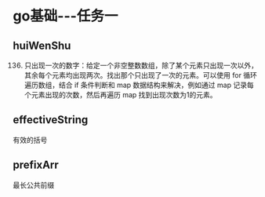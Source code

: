 # go基础---任务一

## huiWenShu
136. 只出现一次的数字：给定一个非空整数数组，除了某个元素只出现一次以外，其余每个元素均出现两次。找出那个只出现了一次的元素。可以使用 for 循环遍历数组，结合 if 条件判断和 map 数据结构来解决，例如通过 map 记录每个元素出现的次数，然后再遍历 map 找到出现次数为1的元素。

## effectiveString
有效的括号

## prefixArr
最长公共前缀
